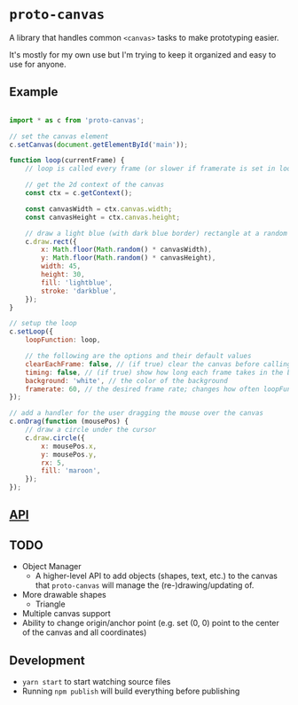 # `proto-canvas`

A library that handles common `<canvas>` tasks to make prototyping easier.

It's mostly for my own use but I'm trying to keep it organized and easy to use for anyone.

## Example

```javascript

import * as c from 'proto-canvas';

// set the canvas element
c.setCanvas(document.getElementById('main'));

function loop(currentFrame) {
	// loop is called every frame (or slower if framerate is set in loop options)

	// get the 2d context of the canvas
	const ctx = c.getContext();

	const canvasWidth = ctx.canvas.width;
	const canvasHeight = ctx.canvas.height;

	// draw a light blue (with dark blue border) rectangle at a random coordinate
	c.draw.rect({
		x: Math.floor(Math.random() * canvasWidth),
		y: Math.floor(Math.random() * canvasHeight),
		width: 45,
		height: 30,
		fill: 'lightblue',
		stroke: 'darkblue',
	});
}

// setup the loop
c.setLoop({
	loopFunction: loop,

	// the following are the options and their default values
	clearEachFrame: false, // (if true) clear the canvas before calling loopFunction
	timing: false, // (if true) show how long each frame takes in the bottom left corner
	background: 'white', // the color of the background
	framerate: 60, // the desired frame rate; changes how often loopFunction is called; may not be accurate
});

// add a handler for the user dragging the mouse over the canvas
c.onDrag(function (mousePos) {
	// draw a circle under the cursor
	c.draw.circle({
		x: mousePos.x,
		y: mousePos.y,
		rx: 5,
		fill: 'maroon',
	});
});

```

## [API](./API.md)

## TODO

- Object Manager
	- A higher-level API to add objects (shapes, text, etc.) to the canvas that `proto-canvas` will manage the (re-)drawing/updating of.
- More drawable shapes
	- Triangle
- Multiple canvas support
- Ability to change origin/anchor point (e.g. set (0, 0) point to the center of the canvas and all coordinates)

## Development

- `yarn start` to start watching source files
- Running `npm publish` will build everything before publishing
